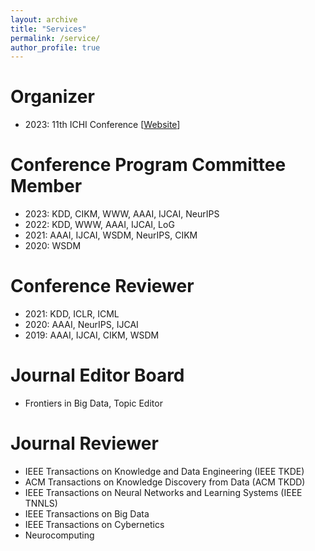 ```yaml
---
layout: archive
title: "Services"
permalink: /service/
author_profile: true
---
```


# Organizer
- 2023: 11th ICHI Conference [[Website](https://ieeeichi.github.io/ICHI2023/)]

# Conference Program Committee Member
- 2023: KDD, CIKM, WWW, AAAI, IJCAI, NeurIPS
- 2022: KDD, WWW, AAAI, IJCAI, LoG
- 2021: AAAI, IJCAI, WSDM, NeurIPS, CIKM
- 2020: WSDM

# Conference Reviewer
- 2021: KDD, ICLR, ICML
- 2020: AAAI, NeurIPS, IJCAI
- 2019: AAAI, IJCAI, CIKM, WSDM

# Journal Editor Board
- Frontiers in Big Data, Topic Editor

# Journal Reviewer
- IEEE Transactions on Knowledge and Data Engineering (IEEE TKDE)
- ACM Transactions on Knowledge Discovery from Data (ACM TKDD)
- IEEE Transactions on Neural Networks and Learning Systems (IEEE TNNLS)
- IEEE Transactions on Big Data
- IEEE Transactions on Cybernetics
- Neurocomputing
